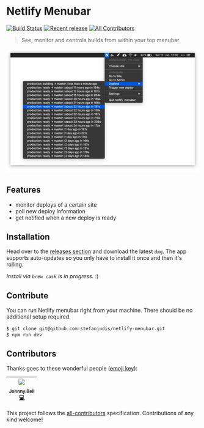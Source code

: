 # Netlify Menubar

[![Build Status](https://travis-ci.org/stefanjudis/netlify-menubar.svg?branch=master)](https://travis-ci.org/stefanjudis/netlify-menubar) [![Recent release](https://img.shields.io/github/release/stefanjudis/netlify-menubar.svg)](https://github.com/stefanjudis/netlify-menubar/releases) [![All Contributors](https://img.shields.io/badge/all_contributors-1-orange.svg?style=flat-square)](#contributors)

> See, monitor and controls builds from within your top menubar

![Netlify Menubar UI opened showing the recent builds](./screenshot.jpg)

## Features

- monitor deploys of a certain site
- poll new deploy information
- get notified when a new deploy is ready

## Installation

Head over to the [releases section](https://github.com/stefanjudis/netlify-menubar/releases) and download the latest `dmg`. The app supports auto-updates so you only have to install it once and then it's rolling.

_Install via `brew cask` is in progress._ :)

## Contribute

You can run Netlify menubar right from your machine. There should be no additional setup required.

```
$ git clone git@github.com:stefanjudis/netlify-menubar.git
$ npm run dev
```

## Contributors

Thanks goes to these wonderful people ([emoji key](https://github.com/all-contributors/all-contributors#emoji-key)):

<!-- ALL-CONTRIBUTORS-LIST:START - Do not remove or modify this section -->
<!-- prettier-ignore -->
| [<img src="https://avatars2.githubusercontent.com/u/4260265?v=4" width="100px;"/><br /><sub><b>Johnny Bell</b></sub>](http://johnnybell.io)<br />[💻](https://github.com/stefanjudis/netlify-menubar/commits?author=johnnyxbell "Code") |
| :---: |

<!-- ALL-CONTRIBUTORS-LIST:END -->

This project follows the [all-contributors](https://github.com/all-contributors/all-contributors) specification. Contributions of any kind welcome!
